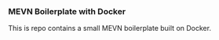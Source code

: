 ### MEVN Boilerplate with Docker 

This is repo contains a small MEVN boilerplate built on Docker. 
